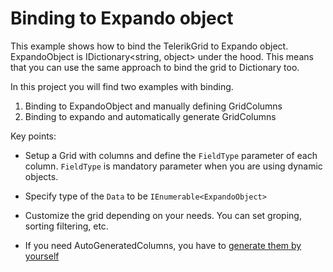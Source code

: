 # Binding to Expando object

This example shows how to bind the TelerikGrid to Expando object. ExpandoObject is IDictionary<string, object> under the hood. This means that you can use the same approach to bind the grid to Dictionary too.

In this project you will find two examples with binding.

1. Binding to ExpandoObject and manually defining GridColumns
2. Binding to expando and automatically generate GridColumns

Key points:
   
- Setup a Grid with columns and define the `FieldType` parameter of each column. `FieldType` is mandatory parameter when you are using dynamic objects.

- Specify type of the `Data` to be `IEnumerable<ExpandoObject>`

- Customize the grid depending on your needs. You can set groping, sorting filtering, etc.

- If you need AutoGeneratedColumns, you have to [generate them by yourself](https://github.com/telerik/blazor-ui/tree/master/grid/binding-to-expando-object/BindingToExpandoObject/Pages/AutoGeneratedColumns.razor )


